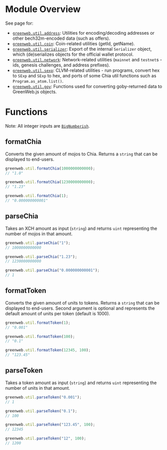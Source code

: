 # Module Overview

See page for:

 - [`greenweb.util.address`](address.md): Utilities for encoding/decoding addresses or other bech32m-encoded data (such as offers).
 - [`greenweb.util.coin`](coin.md): Coin-related utilities (getId, getName).
 - [`greenweb.util.serializer`](serializer.md): Export of the internal `Serializer` object, which (de)serializes objects for the official wallet protocol.
 - [`greenweb.util.network`](network.md): Network-related utilities (`mainnet` and `testnet`s - ids, genesis challenges, and address prefixes).
 - [`greenweb.util.sexp`](sexp.md): CLVM-related utilities - run programs, convert hex to `SExp` and `SExp` to hex, and ports of some Chia util functions such as `Program.as_atom.list()`.
 - [`greenweb.util.goy`](goby.md): Functions used for converting goby-returned data to GreenWeb.js objects.

# Functions

Note: All integer inputs are [`BigNumberish`](https://docs.ethers.io/v5/api/utils/bignumber/).

## formatChia

Converts the given amount of mojos to Chia. Returns a `string` that can be displayed to end-users.

```js
greenweb.util.formatChia(1000000000000);
// "1.0"

greenweb.util.formatChia(1230000000000);
// "1.23"

greenweb.util.formatChia(1);
// "0.000000000001"
```

## parseChia
Takes an XCH amount as input (`string`) and returns `uint` representing the number of mojos in that amount.

```js
greenweb.util.parseChia("1");
// 1000000000000

greenweb.util.parseChia("1.23");
// 1230000000000

greenweb.util.parseChia("0.000000000001");
// 1
```

## formatToken

Converts the given amount of units to tokens. Returns a `string` that can be displayed to end-users. Second argument is optional and represents the default amount of units per token (default is 1000).

```js
greenweb.util.formatToken(1);
// "0.001"

greenweb.util.formatToken(100);
// "0.1"

greenweb.util.formatToken(12345, 100);
// "123.45"
```

## parseToken

Takes a token amount as input (`string`) and returns `uint` representing the number of units in that amount.
```js
greenweb.util.parseToken("0.001");
// 1

greenweb.util.parseToken("0.1");
// 100

greenweb.util.parseToken("123.45", 100);
// 12345

greenweb.util.parseToken("12", 100);
// 1200
```